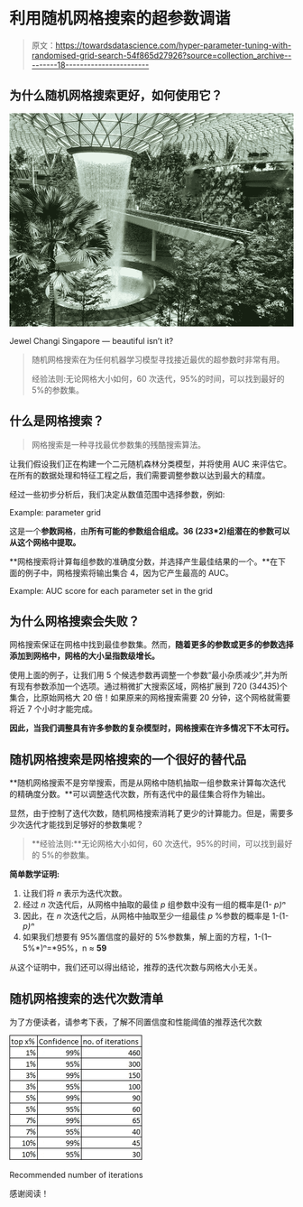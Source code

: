 # 利用随机网格搜索的超参数调谐

> 原文：<https://towardsdatascience.com/hyper-parameter-tuning-with-randomised-grid-search-54f865d27926?source=collection_archive---------18----------------------->

## 为什么随机网格搜索更好，如何使用它？

![](img/a9f7c0ce339da084be6acfdd815f2a53.png)

Jewel Changi Singapore — beautiful isn’t it?

> 随机网格搜索在为任何机器学习模型寻找接近最优的超参数时非常有用。
> 
> 经验法则:无论网格大小如何，60 次迭代，95%的时间，可以找到最好的 5%的参数集。

## **什么是网格搜索？**

> 网格搜索是一种寻找最优参数集的残酷搜索算法。

让我们假设我们正在构建一个二元随机森林分类模型，并将使用 AUC 来评估它。在所有的数据处理和特征工程之后，我们需要调整参数以达到最大的精度。

经过一些初步分析后，我们决定从数值范围中选择参数，例如:

Example: parameter grid

这是一个**参数网格**，由**所有可能的参数组合组成。36 (2*3*3*2)组潜在的参数可以从这个网格中提取。**

**网格搜索将计算每组参数的准确度分数，并选择产生最佳结果的一个。**在下面的例子中，网格搜索将输出集合 4，因为它产生最高的 AUC。

Example: AUC score for each parameter set in the grid

## **为什么网格搜索会失败？**

网格搜索保证在网格中找到最佳参数集。然而，**随着更多的参数或更多的参数选择添加到网格中，网格的大小呈指数级增长。**

使用上面的例子，让我们用 5 个候选参数再调整一个参数“最小杂质减少”,并为所有现有参数添加一个选项。通过稍微扩大搜索区域，网格扩展到 720 (3*4*4*3*5)个集合，比原始网格大 20 倍！如果原来的网格搜索需要 20 分钟，这个网格就需要将近 7 个小时才能完成。

**因此，当我们调整具有许多参数的复杂模型时，网格搜索在许多情况下不太可行。**

## 随机网格搜索是网格搜索的一个很好的替代品

**随机网格搜索不是穷举搜索，而是从网格中随机抽取一组参数来计算每次迭代的精确度分数。**可以调整迭代次数，所有迭代中的最佳集合将作为输出。

显然，由于控制了迭代次数，随机网格搜索消耗了更少的计算能力。但是，需要多少次迭代才能找到足够好的参数集呢？

> **经验法则:**无论网格大小如何，60 次迭代，95%的时间，可以找到最好的 5%的参数集。

**简单数学证明:**

1.  让我们将 *n* 表示为迭代次数。
2.  经过 *n* 次迭代后，从网格中抽取的最佳 *p* 组参数中没有一组的概率是(1- *p)ⁿ*
3.  因此，在 *n* 次迭代之后，从网格中抽取至少一组最佳 *p* %参数的概率是 1-(1- *p)ⁿ*
4.  如果我们想要有 95%置信度的最好的 5%参数集，解上面的方程，1-(1–5%*)ⁿ=*95%，n ≈ **59**

从这个证明中，我们还可以得出结论，推荐的迭代次数与网格大小无关。

## 随机网格搜索的迭代次数清单

为了方便读者，请参考下表，了解不同置信度和性能阈值的推荐迭代次数

![](img/0d43075faab0101c09368a0377db5ea3.png)

Recommended number of iterations

感谢阅读！